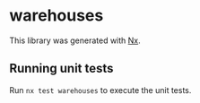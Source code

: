 # warehouses

This library was generated with [Nx](https://nx.dev).

## Running unit tests

Run `nx test warehouses` to execute the unit tests.
